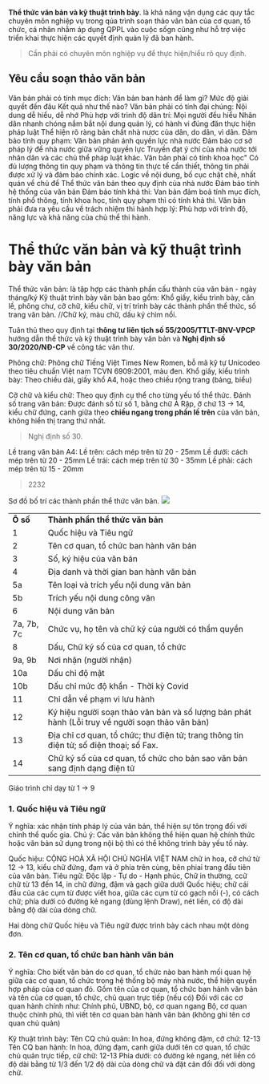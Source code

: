**Thể thức văn bản và kỹ thuật trình bày**.
là khả năng vận dụng các quy tắc chuyên môn nghiệp vụ trong qúa trình soạn thảo văn bản của cơ quan, tổ chức, cá nhân nhằm áp dụng QPPL vào cuộc sốgn cũng như hỗ trợ việc triển khai thực hiện các quyết định quản lý đã ban hành. 
> Cần phải có chuyên môn nghiệp vụ để thực hiện/hiểu rõ quy định. 
## Yêu cầu soạn thảo văn bản
Văn bản phải có tính mục đích:
	Văn bản ban hành để làm gì?
	Mức độ giải quyết đến đâu
	Kết quả như thế nào?
Văn bản phải có tính đại chúng:
	Nội dung dễ hiểu, dễ nhớ
	Phù hợp với trình độ dân trí: Mọi người đều hiểu
		Nhân dân nhanh chóng nắm bắt nội dung quản lý, có hành vi đúng đăn thực hiện pháp luật
		Thể hiện rõ ràng bản chất nhà nươc của dân, do dân, vì dân.
Đảm bảo tính quy phạm:
	Văn bản phản ánh quyền lực nhà nước
	Đảm bảo cơ sở pháp lý để nhà nước giữa vững quyền lực 
	Truyền đạt ý chí của nhà nước tới nhân dân và các chủ thể pháp luật khác.
Văn bản phải có tính khoa học"
	Có đủ lượng thông tin quy phạm và thông tin thực tế cần thiết, thông tin phải được xử lý và đảm bảo chính xác.
	Logic về nội dung, bố cục chặt chẽ, nhất quán về chủ đề
	Thể thức văn bản theo quy định của nhà nước
	Đảm bảo tính hệ thống của văn bản 
Đảm bảo tính khả thi:
	Van bản đảm boả tính mục đích, tính phổ thông, tính khoa học, tính quy phạm thì có tính khả thi.
	Văn bản phải đưa ra yêu cầu về trách nhiệm thi hành hợp lý: Phù hơp với trình độ, năng lực và khả năng của chủ thể thi hành. 
# Thể thức văn bản và kỹ thuật trình bày văn bản 
Thể thức văn bản: là tập hợp các thành phần cấu thành của văn bản - ngày tháng/ký 
Kỹ thuật  trình bày văn bản bao gồm: Khổ giấy, kiểu trình bày, căn lề, phông chư, cỡ chữ, kiểu chữ, vị trí trình bày các thành phần thể thức, số trang văn bản. 
//Chữ ký, màu chữ, dấu ký chìm nổi.

Tuân thủ theo quy định tại t**hông tư liên tịch số 55/2005/TTLT-BNV-VPCP** hướng dẫn thể thức và kỹ thuật trình bày văn bản và **Nghị định số 30/2020/NĐ-CP** về công tác văn thư.

Phông chữ: Phông chữ Tiếng Việt Times New Romen, bỗ mã kỹ tự Unicodeo theo tiêu chuẩn Việt nam TCVN 6909:2001, màu đen. 
Khổ giấy, kiểu trình bày: Theo chiều dài, giấy khổ A4, hoặc theo chiều rộng trang (bảng, biểu)

Cỡ chữ và kiểu chữ: Theo quy định cụ thể cho từng yếu tố thể thức.
Đánh số trang văn bản: Được đánh số từ số 1, bằng chữ Ả Rập, ỡ chứ 13 -> 14, kiểu chữ đứng, canh giữa theo **chiều ngang trong phần lề trên** của văn bản, không hiển thị trang thứ nhất. 
> Nghị định số 30. 

Lề trang văn bản A4:
	Lề trên: cách mép trên từ 20 - 25mm
	Lề dưới: cách mép trên từ 20 - 25mm
	Lề trái: cách mép trên từ 30 - 35mm
	Lề phải: cách mép trên từ 15 - 20mm
>2232

Sơ đồ bố trí các thành phần thể thức văn bản.
![](https://cdn.thuvienphapluat.vn/phap-luat/2022-2/LNH/so-do.jpg)

|            |                                                                                                 |
| ---------- | ----------------------------------------------------------------------------------------------- |
| **Ô số**   | **Thành phần thể thức văn bản**                                                                 |
| 1          | Quốc hiệu và Tiêu ngữ                                                                           |
| 2          | Tên cơ quan, tổ chức ban hành văn bản                                                           |
| 3          | Số, ký hiệu của văn bản                                                                         |
| 4          | Địa danh và thời gian ban hành văn bản                                                          |
| 5a         | Tên loại và trích yếu nội dung văn bản                                                          |
| 5b         | Trích yếu nội dung công văn                                                                     |
| 6          | Nội dung văn bản                                                                                |
| 7a, 7b, 7c | Chức vụ, họ tên và chữ ký của người có thẩm quyền                                               |
| 8          | Dấu, Chữ ký số của cơ quan, tổ chức                                                             |
| 9a, 9b     | Nơi nhận (người nhận)                                                                           |
| 10a        | Dấu chỉ độ mật                                                                                  |
| 10b        | Dấu chỉ mức độ khẩn - Thời kỳ Covid                                                             |
| 11         | Chỉ dẫn về phạm vi lưu hành                                                                     |
| 12         | Ký hiệu người soạn thảo văn bản và số lượng bản phát hành (Lỗi truy về người soạn thảo văn bản) |
| 13         | Địa chỉ cơ quan, tổ chức; thư điện tử; trang thông tin điện tử; số điện thoại; số Fax.          |
| 14         | Chữ ký số của cơ quan, tổ chức cho bản sao văn bản sang định dạng điện tử                       |
Giáo trình chỉ dạy từ 1 -> 9

### 1. Quốc hiệu và Tiêu ngữ
Ý nghĩa: xác nhận tính pháp lý của văn bản, thể hiện sự tôn trọng đối với chỉnh thể quốc gia. 
Chú ý: Các văn bản không thể hiện quan hệ chính thức hoặc văn bản sử dụng trong nội bộ thì có thể không trình bày yếu tố này.

Quốc hiệu: CỘNG HOÀ XÃ HỘI CHỦ NGHĨA VIỆT NAM chữ in hoa, cỡ chứ từ 12 -> 13, kiểu chữ đứng, đạm và ở phía trên cùng, bên phiaỉ trang đầu tiên của văn bản.
Tiêu ngữ: Độc lập - Tự do - Hạnh phúc, Chữ in thường, ccữ chữ từ 13 đến 14, in chữ đứng, đậm và gạch giữa dưới Quốc hiệu; chữ cái đầu của các cụm từ được viết hoa, giữa các cụm từ có gạch nối (-), có cách chữ; phía dưới có đường kẻ ngang (dùng lệnh Draw), nét liền, có độ dài bằng độ dài của dòng chữ.

Hai dòng chữ Quốc hiệu và Tiêu ngữ được trình bày cách nhau một dòng đơn. 

### 2. Tên cơ quan, tổ chức ban hành văn bản 
Ý nghĩa: Cho biết văn bản do cơ quan, tổ chức nào ban hành mối quan hệ giữa các cơ quan, tổ chức trong hệ thống bộ máy nhà nước, thể hiện quyền hợp pháp của cơ quan đó. 
Gồm tên của cơ quan, tổ chức ban hành văn bản và tên của cơ quan, tổ chức, chủ quan trực tiếp (nếu có)
Đối với các cơ quan hành chính như: Chính phủ, UBND, bộ, cơ quan ngang Bộ, cơ quan thuộc chính phủ, thì viết tên cơ quan bàn hành văn bản (không ghi tên cơ quan chủ quản)

Kỹ thuật trình bày:
Tên CQ chủ quản: In hoa, đứng không đậm, cỡ chứ: 12-13
Tên CQ ban hành: In hoa, đứng đạm, canh giữa dưới tên cơ quan, tổ chức chủ quản trực tiếp, cữ chữ: 12-13
Phía dưới: có đường kẻ ngang, nét liền có độ dài bằng từ 1/3 đến 1/2 độ dài của dòng chữ và đặt cân đối đối với dòng chữ.